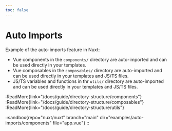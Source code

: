 ```yaml
---
toc: false
---
```


# Auto Imports

Example of the auto-imports feature in Nuxt:

- Vue components in the `components/` directory are auto-imported and can be used directly in your templates.
- Vue composables in the `composables/` directory are auto-imported and can be used directly in your templates and JS/TS files.
- JS/TS variables and functions in thr `utils/` directory are auto-imported and can be used directly in your templates and JS/TS files.

:ReadMore{link="/docs/guide/directory-structure/components"}
:ReadMore{link="/docs/guide/directory-structure/composables"}
:ReadMore{link="/docs/guide/directory-structure/utils"}

::sandbox{repo="nuxt/nuxt" branch="main" dir="examples/auto-imports/components" file="app.vue"}
::
